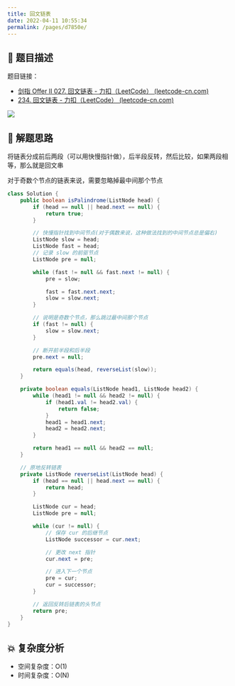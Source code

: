 ```yaml
---
title: 回文链表
date: 2022-04-11 10:55:34
permalink: /pages/d7850e/
---
```

## 📃 题目描述

题目链接：

- [剑指 Offer II 027. 回文链表 - 力扣（LeetCode） (leetcode-cn.com)](https://leetcode-cn.com/problems/aMhZSa/)
- [234. 回文链表 - 力扣（LeetCode） (leetcode-cn.com)](https://leetcode-cn.com/problems/palindrome-linked-list/)

![](https://cs-wiki.oss-cn-shanghai.aliyuncs.com/img/20220411105612.png)

## 🔔 解题思路

将链表分成前后两段（可以用快慢指针做），后半段反转，然后比较，如果两段相等，那么就是回文串

对于奇数个节点的链表来说，需要忽略掉最中间那个节点


```java
class Solution {
    public boolean isPalindrome(ListNode head) {
        if (head == null || head.next == null) {
            return true;
        }

        // 快慢指针找到中间节点(对于偶数来说，这种做法找到的中间节点总是偏右)
        ListNode slow = head;
        ListNode fast = head;
        // 记录 slow 的前驱节点
        ListNode pre = null;

        while (fast != null && fast.next != null) {
            pre = slow;

            fast = fast.next.next;
            slow = slow.next;
        }

        // 说明是奇数个节点，那么跳过最中间那个节点
        if (fast != null) {
            slow = slow.next;
        }

        // 断开前半段和后半段
        pre.next = null;

        return equals(head, reverseList(slow));
    }

    private boolean equals(ListNode head1, ListNode head2) {
        while (head1 != null && head2 != null) {
            if (head1.val != head2.val) {
                return false;
            }
            head1 = head1.next;
            head2 = head2.next;
        }

        return head1 == null && head2 == null;
    }

    // 原地反转链表
    private ListNode reverseList(ListNode head) {
        if (head == null || head.next == null) {
            return head;
        }

        ListNode cur = head;
        ListNode pre = null;

        while (cur != null) {
            // 保存 cur 的后继节点
            ListNode successor = cur.next;

            // 更改 next 指针
            cur.next = pre;

            // 进入下一个节点
            pre = cur;
            cur = successor;
        }

        // 返回反转后链表的头节点
        return pre;
    }
}
```

## 💥 复杂度分析

- 空间复杂度：O(1)
- 时间复杂度：O(N)

